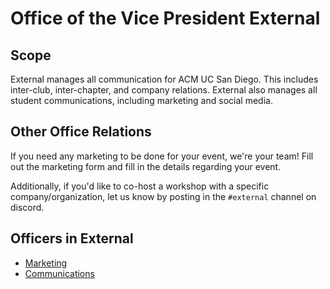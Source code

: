 # Office of the Vice President External

## Scope

External manages all communication for ACM UC San Diego. This includes inter-club, inter-chapter, and company relations. External also manages all student communications, including marketing and social media.

## Other Office Relations

If you need any marketing to be done for your event, we're your team! Fill out the marketing form and fill in the details regarding your event.

Additionally, if you'd like to co-host a workshop with a specific company/organization, let us know by posting in the `#external` channel on discord.

## Officers in External

* [Marketing](about.md)
* [Communications](about.md)

